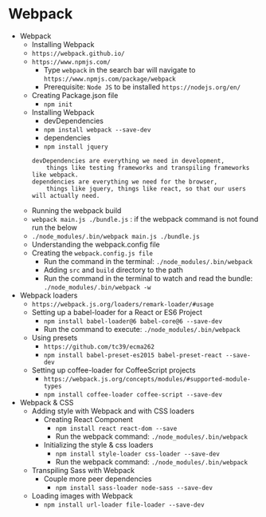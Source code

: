 # Webpack

- Webpack
  - Installing Webpack
  - `https://webpack.github.io/`
  - `https://www.npmjs.com/`
    - Type `webpack` in the search bar will navigate to `https://www.npmjs.com/package/webpack`
    - Prerequisite: `Node JS` to be installed `https://nodejs.org/en/`
  - Creating Package.json file
    - `npm init`
  - Installing Webpack
    - devDependencies
    - `npm install webpack --save-dev`
    - dependencies
    - `npm install jquery`
    ```
    devDependencies are everything we need in development,
        things like testing frameworks and transpiling frameworks like webpack.
    dependencies are everything we need for the browser,
        things like jquery, things like react, so that our users will actually need.
    ```
  - Running the webpack build
  - `webpack main.js ./bundle.js` : if the webpack command is not found run the below
  - `./node_modules/.bin/webpack main.js ./bundle.js`
  - Understanding the webpack.config file
  - Creating the `webpack.config.js file`
    - Run the command in the terminal: `./node_modules/.bin/webpack`
    - Adding `src` and `build` directory to the path
    - Run the command in the terminal to watch and read the bundle: `./node_modules/.bin/webpack -w`
- Webpack loaders
  - `https://webpack.js.org/loaders/remark-loader/#usage`
  - Setting up a babel-loader for a React or ES6 Project
    - `npm install babel-loader@6 babel-core@6 --save-dev`
    - Run the command to execute: `./node_modules/.bin/webpack`
  - Using presets
    - `https://github.com/tc39/ecma262`
    - `npm install babel-preset-es2015 babel-preset-react --save-dev`
  - Setting up coffee-loader for CoffeeScript projects
    - `https://webpack.js.org/concepts/modules/#supported-module-types`
    - `npm install coffee-loader coffee-script --save-dev`
- Webpack & CSS
  - Adding style with Webpack and with CSS loaders
    - Creating React Component
      - `npm install react react-dom --save`
      - Run the webpack command: `./node_modules/.bin/webpack`
    - Initializing the style & css loaders
      - `npm install style-loader css-loader --save-dev`
      - Run the webpack command: `./node_modules/.bin/webpack`
  - Transpiling Sass with Webpack
    - Couple more peer dependencies
      - `npm install sass-loader node-sass --save-dev`
  - Loading images with Webpack
    - `npm install url-loader file-loader --save-dev`
